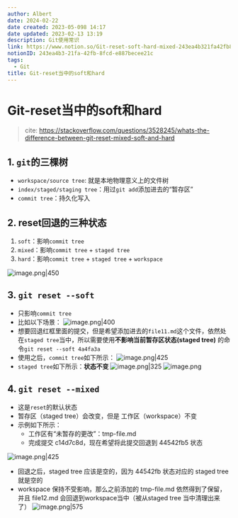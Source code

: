 ```yaml
---
author: Albert
date: 2024-02-22
date created: 2023-05-098 14:17
date updated: 2023-02-13 13:19
description: Git使用常识
link: https://www.notion.so/Git-reset-soft-hard-mixed-243ea4b321fa42fb8fcde887becee21c
notionID: 243ea4b3-21fa-42fb-8fcd-e887becee21c
tags:
  - Git
title: Git-reset当中的soft和hard
---
```


# Git-reset当中的soft和hard

> cite: https://stackoverflow.com/questions/3528245/whats-the-difference-between-git-reset-mixed-soft-and-hard

## 1. `git`的三棵树

- `workspace/source tree`: 就是本地物理意义上的文件树
- `index/staged/staging tree`：用过`git add`添加进去的“暂存区”
- `commit tree`：持久化写入

## 2. reset回退的三种状态

1. `soft`：影响`commit tree`
2. `mixed`：影响`commit tree` + `staged tree`
3. `hard`：影响`commit tree` + `staged tree` + `workspace`

![image.png|450](https://img-20221128.oss-cn-shanghai.aliyuncs.com/img-2022-11/20230213125910.png)

## 3. `git reset --soft`

- 只影响`commit tree`
- 比如以下场景：
![image.png|400](https://img-20221128.oss-cn-shanghai.aliyuncs.com/img-2022-11/20230213130100.png)
- 想要回退红框里面的提交，但是希望添加进去的`file11.md`这个文件，依然处在`staged tree`当中，所以需要使用**不影响当前暂存区状态(staged tree)** 的命令`git reset --soft 4a4fa3a`
- 使用之后，`commit tree`如下所示：
![image.png|425](https://img-20221128.oss-cn-shanghai.aliyuncs.com/img-2022-11/20230213130506.png)
- `staged tree`如下所示：**状态不变**
![image.png|325](https://img-20221128.oss-cn-shanghai.aliyuncs.com/img-2022-11/20230213130541.png)
![image.png](https://img-20221128.oss-cn-shanghai.aliyuncs.com/img-2022-11/20230213130620.png)

## 4. `git reset --mixed`

- 这是`reset`的默认状态
- 暂存区（staged tree）会改变，但是 工作区（workspace）不变
- 示例如下所示：
  - 工作区有“未暂存的更改”：tmp-file.md
  - 完成提交 c14d7c8d，现在希望将此提交回退到 44542fb5 状态

![image.png|425](https://img-20221128.oss-cn-shanghai.aliyuncs.com/img-2022-11/20230213131440.png)
- 回退之后，staged tree 应该是空的，因为 44542fb 状态对应的 staged tree 就是空的
- workspace 保持不受影响，那么之前添加的 tmp-file.md 依然得到了保留，并且 file12.md 会回退到workspace当中（被从staged tree 当中清理出来了）
![image.png|575](https://img-20221128.oss-cn-shanghai.aliyuncs.com/img-2022-11/20230213131912.png)
